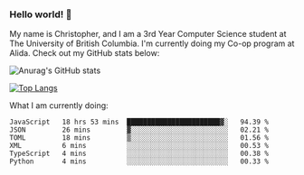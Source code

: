 ### Hello world! 👋
My name is Christopher, and I am a 3rd Year Computer Science student at The University of British Columbia. I'm currently doing my Co-op program at Alida.
Check out my GitHub stats below: 

![Anurag's GitHub stats](https://github-readme-stats-chrishadrian.vercel.app/api?username=chrishadrian&hide=contribs,issues&count_private=true&show_icons=true&theme=tokyonight)

[![Top Langs](https://github-readme-stats-chrishadrian.vercel.app/api/top-langs/?username=chrishadrian&layout=compact&theme=tokyonight&langs_count=4)](https://github.com/anuraghazra/github-readme-stats)

What I am currently doing:
<!--START_SECTION:waka-->

```text
JavaScript   18 hrs 53 mins  ███████████████████████▓░   94.39 %
JSON         26 mins         ▓░░░░░░░░░░░░░░░░░░░░░░░░   02.21 %
TOML         18 mins         ▒░░░░░░░░░░░░░░░░░░░░░░░░   01.56 %
XML          6 mins          ░░░░░░░░░░░░░░░░░░░░░░░░░   00.53 %
TypeScript   4 mins          ░░░░░░░░░░░░░░░░░░░░░░░░░   00.38 %
Python       4 mins          ░░░░░░░░░░░░░░░░░░░░░░░░░   00.33 %
```

<!--END_SECTION:waka-->
<!-- [![willianrod's wakatime stats](https://github-readme-stats.vercel.app/api/wakatime?username=chrishadrian)](https://github.com/anuraghazra/github-readme-stats) -->

<!--
- 🔭 I’m currently working on ...
- 🌱 I’m currently learning ...
- 👯 I’m looking to collaborate on ...
- 🤔 I’m looking for help with ...
- 💬 Ask me about ...
- 📫 How to reach me: ...
- 😄 Pronouns: ...
- ⚡ Fun fact: ...
-->
